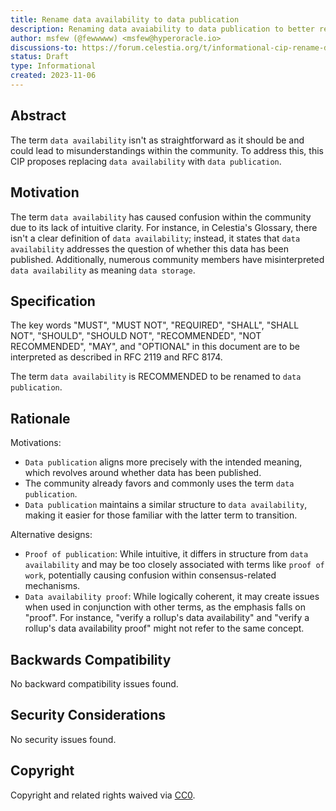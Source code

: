 ```yaml
---
title: Rename data availability to data publication
description: Renaming data avaiability to data publication to better reflect the message
author: msfew (@fewwwww) <msfew@hyperoracle.io>
discussions-to: https://forum.celestia.org/t/informational-cip-rename-data-availability-to-data-publication/1287
status: Draft
type: Informational
created: 2023-11-06
---
```


## Abstract

The term `data availability` isn't as straightforward as it should be and could lead to misunderstandings within the community. To address this, this CIP proposes replacing `data availability` with `data publication`.

## Motivation

The term `data availability` has caused confusion within the community due to its lack of intuitive clarity. For instance, in Celestia's Glossary, there isn't a clear definition of `data availability`; instead, it states that `data availability` addresses the question of whether this data has been published. Additionally, numerous community members have misinterpreted `data availability` as meaning `data storage`.

## Specification

The key words "MUST", "MUST NOT", "REQUIRED", "SHALL", "SHALL NOT", "SHOULD", "SHOULD NOT", "RECOMMENDED", "NOT RECOMMENDED", "MAY", and "OPTIONAL" in this document are to be interpreted as described in RFC 2119 and RFC 8174.

The term `data availability` is RECOMMENDED to be renamed to `data publication`.

## Rationale

Motivations:
- `Data publication` aligns more precisely with the intended meaning, which revolves around whether data has been published.
- The community already favors and commonly uses the term `data publication`.
- `Data publication` maintains a similar structure to `data availability`, making it easier for those familiar with the latter term to transition.

Alternative designs:
- `Proof of publication`: While intuitive, it differs in structure from `data availability` and may be too closely associated with terms like `proof of work`, potentially causing confusion within consensus-related mechanisms.
- `Data availability proof`: While logically coherent, it may create issues when used in conjunction with other terms, as the emphasis falls on "proof". For instance, "verify a rollup's data availability" and "verify a rollup's data availability proof" might not refer to the same concept.

## Backwards Compatibility

No backward compatibility issues found.

## Security Considerations

No security issues found.

## Copyright

Copyright and related rights waived via [CC0](../LICENSE).
